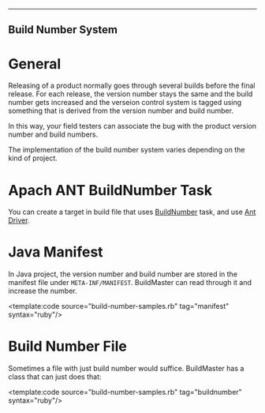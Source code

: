 --------------------------------------------
Build Number System
--------------------------------------------

General
============================
Releasing of a product normally goes through several builds before the final release.  For each
release, the version number stays the same and the build number gets increased and the verseion
control system is tagged using something that is derived from the version number and build number.

In this way, your field testers can associate the bug with the product version number and build
numbers.

The implementation of the build number system varies depending on the kind of project.

Apach ANT BuildNumber Task
=============================
You can create a target in build file that uses [BuildNumber](http://ant.apache.org/manual/CoreTasks/buildnumber.html)
task, and use [Ant Driver](build-system.html).

Java Manifest
=============================
In Java project, the version number and build number are stored in the manifest file under `META-INF/MANIFEST`.
BuildMaster can read through it and increase the number.

<template:code source="build-number-samples.rb" tag="manifest" syntax="ruby"/>

Build Number File
=================================
Sometimes a file with just build number would suffice.  BuildMaster has a class that can just does that:

<template:code source="build-number-samples.rb" tag="buildnumber" syntax="ruby"/>
